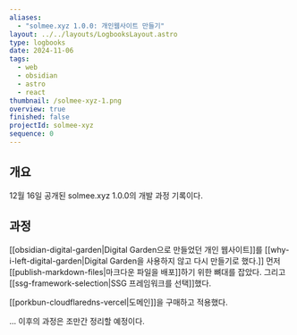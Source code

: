 ```yaml
---
aliases:
  - "solmee.xyz 1.0.0: 개인웹사이트 만들기"
layout: ../../layouts/LogbooksLayout.astro
type: logbooks
date: 2024-11-06
tags:
  - web
  - obsidian
  - astro
  - react
thumbnail: /solmee-xyz-1.png
overview: true
finished: false
projectId: solmee-xyz
sequence: 0
---
```

## 개요
12월 16일 공개된 solmee.xyz 1.0.0의 개발 과정 기록이다.

## 과정
[[obsidian-digital-garden|Digital Garden으로 만들었던 개인 웹사이트]]를 [[why-i-left-digital-garden|Digital Garden을 사용하지 않고 다시 만들기로 했다.]] 먼저 [[publish-markdown-files|마크다운 파일을 배포]]하기 위한 뼈대를 잡았다. 그리고 [[ssg-framework-selection|SSG 프레임워크를 선택]]했다.

[[porkbun-cloudflaredns-vercel|도메인]]을 구매하고 적용했다.

... 이후의 과정은 조만간 정리할 예정이다.